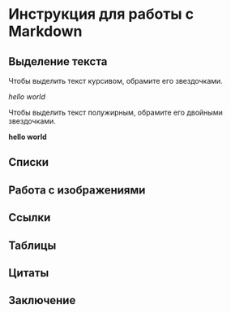# Инструкция для работы с Markdown

## Выделение текста

Чтобы выделить текст курсивом, обрамите его звездочками.

*hello world*

Чтобы выделить текст полужирным, обрамите его двойными звездочками.

**hello world** 

## Списки

## Работа с изображениями

## Ссылки 

## Таблицы 

## Цитаты 

## Заключение 
